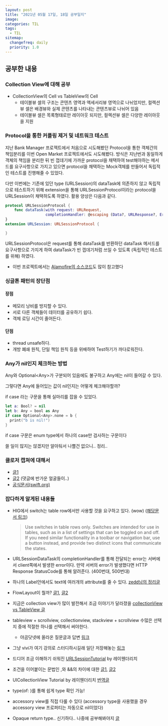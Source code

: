 ```yaml
---
layout: post
title: "2021년 05월 17일, 18일 공부일지"
image:
categories: TIL
tags: 
  - TIL
sitemap:
  changefreq: daily
  priority: 1.0
---
```


## 공부한 내용

### Collection View에 대해 공부

- CollectionView의 Cell vs TableView의 Cell
  - 테이블뷰 셀의 구조는 콘텐츠 영역과 액세서리뷰 영역으로 나뉘었지만, 컬렉션뷰 셀은 배경뷰와 실제 콘텐츠를 나타내는 콘텐츠뷰로 나뉘어 있음
  - 테이블뷰 셀은 목록형태로만 레이아웃 되지만, 컬렉션뷰 셀은 다양한 레이아웃을 지원



### Protocol을 통한 커플링 제거 및 네트워크 테스트

지난 Bank Manager 프로젝트에서 처음으로 시도해봤던 Protocol을 통한 객체간의 책임분리를 이번 Open Market 프로젝트에서도 시도해봤다. 방식은 지난번과 동일하게 객체의 책임을 분리한 뒤 빈 껍데기에 가까운 protocol을 채택하여 test해야하는 메서드를 요구사항으로 가지고 있으면 protocol을 채택하는 Mock객체를 만들어서 독립적인 테스트를 진행해줄 수 있었다. 

다만 이번에는 기존에 있던 type (URLSession)의 dataTask에 의존하지 않고 독립적으로 테스트하기 위해 extension을 통해 URLSessionProtocol이라는 protocol을 URLSession이 채택하도록 하였다. 활용 양상은 다음과 같다.

```swift
protocol URLSessionProtocol {
    func dataTask(with request: URLRequest,
                  completionHandler: @escaping (Data?, URLResponse?, Error?) -> Void) -> URLSessionDataTask
}
extension URLSession: URLSessionProtocol {

}
```

URLSessionProtocol은 request를 통해 dataTask를 반환하던 dataTask 메서드를 요구사항으로 가지게 하여 dataTask가 빈 껍데기처럼 쓰일 수 있도록 (독립적인 테스트를 위해) 하였다.

- 이번 프로젝트에서는 [Alamofire의 소스코드](https://github.com/Alamofire/Alamofire/tree/master/Source)도 많이 참고했다



### 싱글톤 패턴의 장단점

#### 장점

- 메모리 낭비를 방지할 수 있다.
- 서로 다른 객체들이 데이터를 공유하기 쉽다.
- 객체 로딩 시간이 줄어든다.

#### 단점

- thread unsafe하다.
- 개방 폐쇄 원칙, 단일 책임 원칙 등을 위배하여 Test하기가 까다로워진다.



### Any가 nil인지 체크하는 방법

Any와 Optional\<Any\>가 구분되어 있음에도 불구하고 Any에는 nil이 들어갈 수 있다.

그렇다면 Any에 들어있는 값이 nil인지는 어떻게 체크해야할까?

if case 라는 구문을 통해 실마리를 잡을 수 있었다.

```swift
let a: Bool? = nil
let b: Any = bool as Any
if case Optional<Any>.none = b {
  print("b is nil!")
}
```

if case 구문은 enum type에서 하나의 case만 검사하는 구문이다

쓸 일이 많지는 않겠지만 알아둬서 나쁠건 없으니.. 정리..



### 클로저 캡쳐에 대해서

- [글1](https://alisoftware.github.io/swift/closures/2016/07/25/closure-capture-1/)
- [글2](https://velog.io/@kimdo2297/%ED%81%B4%EB%A1%9C%EC%A0%B8-%EC%BA%A1%EC%B3%90%EC%97%90-%EB%8C%80%ED%95%B4%EC%84%9C-about-closure-capture) (댓글에 반가운 얼굴들이..)
- [공식문서(swift.org)](https://docs.swift.org/swift-book/LanguageGuide/Closures.html#ID103)

### 잡다하게 알게된 내용들

- HIG에서 switch는 table row에서만 사용할 것을 요구하고 있다. (wow) ([해당문서 링크](https://developer.apple.com/design/human-interface-guidelines/ios/controls/switches/))

  > Use switches in table rows only. Switches are intended for use in tables, such as in a list of settings that can be toggled on and off. If you need similar functionality in a toolbar or navigation bar, use a button instead, and provide two distinct icons that communicate the states.

- URLSessionDataTask의 completionHandler를 통해 전달되는 error는 서버에서 client쪽에서 발생한 error이다. 만약 서버의 error가 발생했다면 HTTP Response StatusCode를 통해 알려준다. (400번대, 500번대)

- 하나의 Label안에서도 text에 여러개의 attribute를 줄 수 있다. [zedd님의 정리글](https://zeddios.tistory.com/300)

- FlowLayout이 뭘까? [글1](https://seoyoung612.tistory.com/entry/swift-%EC%8A%A4%EC%9C%84%ED%94%84%ED%8A%B8-UICollectionViewFlowLayout?category=790470), [글2](https://k-elon.tistory.com/26)

- 지금은 collection view가 많이 발전해서 조금 이야기가 달라졌을 [collectionView vs TableView 글](https://medium.com/@nitpaxy/swift-3-uicollectionview-vs-uitableview-9909bbc0ec66)

- tableview + scrollview, collectionview, stackview + scrollview 수많은 선택지 중에 적절한 하나를 선택해서 써야한다.

  - 야곰닷넷에 올라온 질문글과 답변 [링크](https://yagom.net/forums/topic/%EC%97%AC%EB%9F%AC%EA%B0%9C%EC%9D%98-listviewuitableview-uicollectionview%EB%A5%BC-%EC%82%AC%EC%9A%A9%ED%95%B4%EC%95%BC%ED%95%A0-%EA%B2%BD%EC%9A%B0-%EA%B5%AC%ED%98%84%EB%B0%A9%EB%B2%95%EC%97%90/)

- 그냥 vivi가 여기 강의로 스터디하시길래 일단 저장해놓는 [링크](https://www.pointfree.co/collections)

- 드디어 조금 이해하기 쉬워진 [URLSessionTutorial](https://www.raywenderlich.com/3244963-urlsession-tutorial-getting-started) by 레이웬더리치 

- 조건을 이어붙이는 문법인 ,와 &&의 차이에 대한 [글1](https://soojin.ro/blog/swift-comma-vs-and-operator), [글2](https://stackoverflow.com/questions/43366994/are-and-the-same-in-swift)

- UICollectionView Tutorial by 레이웬더리치 [번역글](https://velog.io/@hanseop95/%EB%B2%88%EC%97%AD-UICollectionView-Tutorial-Prefetching-APIs)

- type(of: )를 통해 쉽게 type 확인 가능!

- accessory view를 직접 다룰 수 있다 (accessory type을 사용했을 경우 accessory view 프로퍼티는 자동으로 nil이었다)

- Opaque return type.. 신기하다.. 나중에 공부해봐야지 [글](https://unnnyong.me/2020/05/11/swift-%EB%B6%88%ED%88%AC%EB%AA%85-%EB%B0%98%ED%99%98-%ED%83%80%EC%9E%85-opaque-return-type/)






